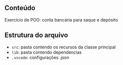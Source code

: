 ## Conteúdo

Exercício de POO: conta bancária para saque e depósito

## Estrutura do arquivo

- `src`: pasta contendo os recursos da classe principal
- `lib`: pasta contendo dependencias
- `.vscode`: configurações .json